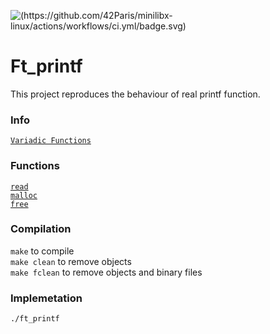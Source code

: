 ![(https://github.com/42Paris/minilibx-linux/actions/workflows/ci.yml/badge.svg)](https://img.shields.io/badge/norminette-100%25-green)

# Ft_printf
This project reproduces the behaviour of real printf function.

### Info
[`Variadic Functions`](https://www.gnu.org/software/libc/manual/html_node/Variadic-Functions.html) <br>

### Functions
[`read`](https://man7.org/linux/man-pages/man2/read.2.html) <br>
[`malloc`](https://man7.org/linux/man-pages/man3/free.3.html) <br>
[`free`](https://man7.org/linux/man-pages/man1/free.1.html) <br>

### Compilation
`make` to compile <br>
`make clean` to remove objects <br>
`make fclean` to remove objects and binary files <br>

### Implemetation
`./ft_printf`  <br>
